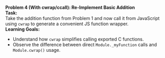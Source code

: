 
**Problem 4 (With cwrap/ccall): Re-Implement Basic Addition**  
**Task:**  
Take the addition function from Problem 1 and now call it from JavaScript using `cwrap` to generate a convenient JS function wrapper.  
**Learning Goals:**  
- Understand how `cwrap` simplifies calling exported C functions.  
- Observe the difference between direct `Module._myFunction` calls and `Module.cwrap()` usage.
